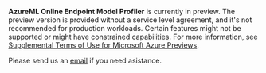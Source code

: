 **AzureML Online Endpoint Model Profiler** is currently in preview. The preview version is provided without a service level agreement, and it's not recommended for production workloads. Certain features might not be supported or might have constrained capabilities. For more information, see [Supplemental Terms of Use for Microsoft Azure Previews](https://azure.microsoft.com/en-us/support/legal/preview-supplemental-terms/).

Please send us an [email](mailto:miroptprof@microsoft.com) if you need asistance.
